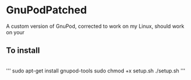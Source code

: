 # GnuPodPatched <br>
A custom version of GnuPod, corrected to work on my Linux, should work on your
<br><h2>To install</h2><br>
'''
sudo apt-get install gnupod-tools
sudo chmod +x setup.sh
./setup.sh
'''
